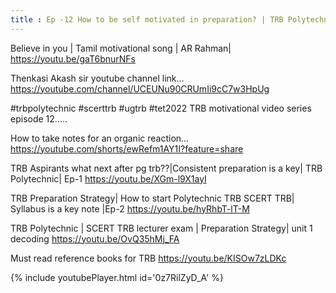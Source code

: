 ```yaml
---
title : Ep -12 How to be self motivated in preparation? | TRB Polytechnic SCERT TRB
---
```


Believe in you | Tamil motivational song | AR Rahman|
https://youtu.be/gaT6bnurNFs

Thenkasi Akash sir youtube channel link...
https://youtube.com/channel/UCEUNu90CRUmIi9cC7w3HpUg

#trbpolytechnic #scerttrb #ugtrb #tet2022
TRB motivational video series episode 12.....

How to take notes for an organic reaction...
https://youtube.com/shorts/ewRefm1AY1I?feature=share

TRB Aspirants what next after pg trb??|Consistent preparation is a key| TRB Polytechnic| Ep-1
https://youtu.be/XGm-l9X1ayI

TRB Preparation Strategy| How to start Polytechnic TRB SCERT TRB| Syllabus is a key note |Ep-2
https://youtu.be/hyRhbT-lT-M


TRB Polytechnic | SCERT TRB lecturer exam | Preparation Strategy| unit 1 decoding
https://youtu.be/OvQ35hMj_FA

Must read reference books for TRB
https://youtu.be/KISOw7zLDKc



{% include youtubePlayer.html id='0z7RilZyD_A' %}
